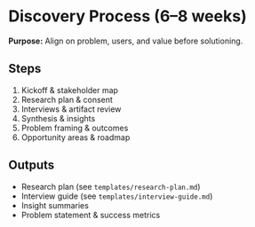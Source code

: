 # Discovery Process (6–8 weeks)

**Purpose:** Align on problem, users, and value before solutioning.

## Steps
1. Kickoff & stakeholder map
2. Research plan & consent
3. Interviews & artifact review
4. Synthesis & insights
5. Problem framing & outcomes
6. Opportunity areas & roadmap

## Outputs
- Research plan (see `templates/research-plan.md`)
- Interview guide (see `templates/interview-guide.md`)
- Insight summaries
- Problem statement & success metrics
